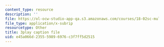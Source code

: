 ```yaml
---
content_type: resource
description: ''
file: https://ol-ocw-studio-app-qa.s3.amazonaws.com/courses/18-02sc-multivariable-calculus-fall-2010/e45a066d235559896976c3f7ff5d2515_qA83eznsKp8.srt
file_type: application/x-subrip
resourcetype: Other
title: 3play caption file
uid: e45a066d-2355-5989-6976-c3f7ff5d2515
---
```

